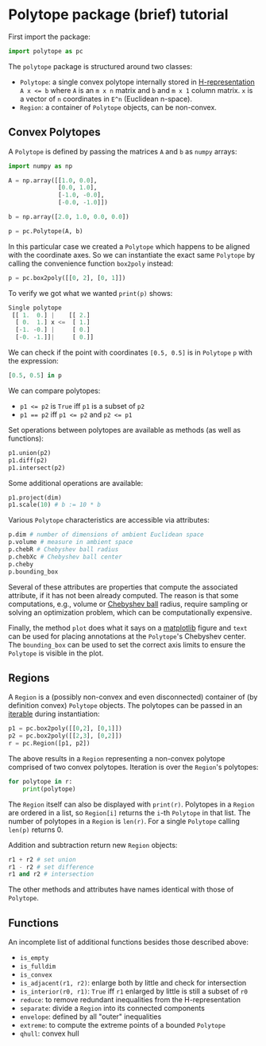 # Polytope package (brief) tutorial

First import the package:

```python
import polytope as pc
```

The `polytope` package is structured around two classes:

  - `Polytope`: a single convex polytope internally stored in
    [H-representation](https://en.wikipedia.org/wiki/Convex_polytope#Intersection_of_half-spaces)
    `A x <= b` where `A` is an `m x n` matrix and `b` and `m x 1` column matrix.
    `x` is a vector of `n` coordinates in `E^n` (Euclidean n-space).
  - `Region`: a container of `Polytope` objects, can be non-convex.

## Convex Polytopes

A `Polytope` is defined by passing the matrices `A` and `b` as `numpy` arrays:

```python
import numpy as np

A = np.array([[1.0, 0.0],
              [0.0, 1.0],
              [-1.0, -0.0],
              [-0.0, -1.0]])

b = np.array([2.0, 1.0, 0.0, 0.0])

p = pc.Polytope(A, b)
```

In this particular case we created a `Polytope` which happens to be aligned with
the coordinate axes.  So we can instantiate the exact same `Polytope` by calling
the convenience function `box2poly` instead:

```python
p = pc.box2poly([[0, 2], [0, 1]])
```

To verify we got what we wanted `print(p)` shows:

```python
Single polytope 
 [[ 1.  0.] |    [[ 2.]
  [ 0.  1.] x <=  [ 1.]
  [-1. -0.] |     [ 0.]
  [-0. -1.]]|     [ 0.]]
```

We can check if the point with coordinates `[0.5, 0.5]` is in `Polytope` `p`
with the expression:

```python
[0.5, 0.5] in p
```

We can compare polytopes:

  - `p1 <= p2` is `True` iff `p1` is a subset of `p2`
  - `p1 == p2` iff `p1 <= p2` and `p2 <= p1`

Set operations between polytopes are available as methods (as well as
functions):

```python
p1.union(p2)
p1.diff(p2)
p1.intersect(p2)
```

Some additional operations are available:

```python
p1.project(dim)
p1.scale(10) # b := 10 * b
```

Various `Polytope` characteristics are accessible via attributes:

```python
p.dim # number of dimensions of ambient Euclidean space
p.volume # measure in ambient space
p.chebR # Chebyshev ball radius
p.chebXc # Chebyshev ball center
p.cheby
p.bounding_box
```

Several of these attributes are properties that compute the associated
attribute, if it has not been already computed.  The reason is that some
computations, e.g., volume or [Chebyshev
ball](https://en.wikipedia.org/wiki/Chebyshev_center) radius, require sampling
or solving an optimization problem, which can be computationally expensive.

Finally, the method `plot` does what it says on a
[matplotlib](http://matplotlib.org) figure and `text` can be used for placing
annotations at the `Polytope`'s Chebyshev center.  The `bounding_box` can be
used to set the correct axis limits to ensure the `Polytope` is visible in the
plot.

## Regions

A `Region` is a (possibly non-convex and even disconnected) container of (by
definition convex) `Polytope` objects.  The polytopes can be passed in an
[iterable](https://docs.python.org/2.7/glossary.html#term-iterable) during
instantiation:

```python
p1 = pc.box2poly([[0,2], [0,1]])
p2 = pc.box2poly([[2,3], [0,2]])
r = pc.Region([p1, p2])
```

The above results in a `Region` representing a non-convex polytope comprised of
two convex polytopes.  Iteration is over the `Region`'s polytopes:

```python
for polytope in r:
    print(polytope)
```

The `Region` itself can also be displayed with `print(r)`.  Polytopes in a
`Region` are ordered in a list, so `Region[i]` returns the `i`-th `Polytope` in
that list.  The number of polytopes in a `Region` is `len(r)`.  For a single
`Polytope` calling `len(p)` returns 0.

Addition and subtraction return new `Region` objects:

```python
r1 + r2 # set union
r1 - r2 # set difference
r1 and r2 # intersection
```

The other methods and attributes have names identical with those of `Polytope`.

## Functions

An incomplete list of additional functions besides those described above:

- `is_empty`
- `is_fulldim`
- `is_convex`
- `is_adjacent(r1, r2)`: enlarge both by little and check for intersection
- `is_interior(r0, r1)`: `True` iff `r1` enlarged by little is still a subset of
                         `r0`
- `reduce`: to remove redundant inequalities from the H-representation
- `separate`: divide a `Region` into its connected components
- `envelope`: defined by all "outer" inequalities
- `extreme`: to compute the extreme points of a bounded `Polytope`
- `qhull`: convex hull
